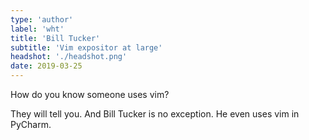 ```yaml
---
type: 'author'
label: 'wht'
title: 'Bill Tucker'
subtitle: 'Vim expositor at large'
headshot: './headshot.png'
date: 2019-03-25
---
```


How do you know someone uses vim?

They will tell you.  And Bill Tucker is no exception.
He even uses vim in PyCharm.

